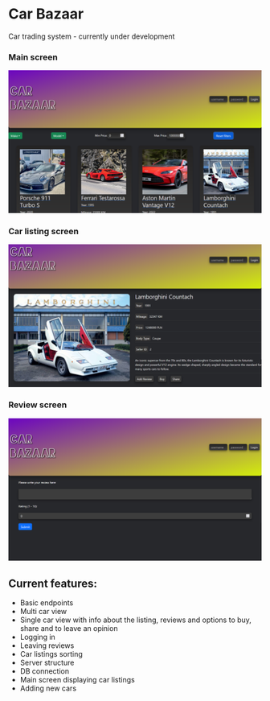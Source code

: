# Car Bazaar
Car trading system - currently under development

### Main screen
![Main Screen](main_screen1.png)

### Car listing screen
![Car Screen](car_screen.png)


### Review screen
![Review Screen](review_screen.png)

## Current features:
- Basic endpoints
- Multi car view
- Single car view with info about the listing, reviews and options to buy, share and to leave an opinion
- Logging in
- Leaving reviews
- Car listings sorting
- Server structure
- DB connection
- Main screen displaying car listings
- Adding new cars


